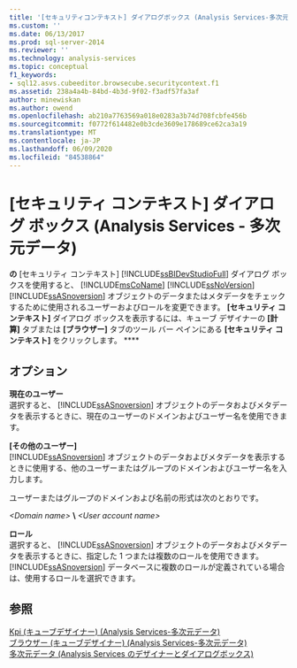 ```yaml
---
title: '[セキュリティコンテキスト] ダイアログボックス (Analysis Services-多次元データ) |Microsoft Docs'
ms.custom: ''
ms.date: 06/13/2017
ms.prod: sql-server-2014
ms.reviewer: ''
ms.technology: analysis-services
ms.topic: conceptual
f1_keywords:
- sql12.asvs.cubeeditor.browsecube.securitycontext.f1
ms.assetid: 238a4a4b-84bd-4b3d-9f02-f3adf57fa3af
author: minewiskan
ms.author: owend
ms.openlocfilehash: ab210a7763569a018e0283a3b74d708fcbfe456b
ms.sourcegitcommit: f0772f614482e0b3cde3609e178689ce62ca3a19
ms.translationtype: MT
ms.contentlocale: ja-JP
ms.lasthandoff: 06/09/2020
ms.locfileid: "84538864"
---
```

# <a name="security-context-dialog-box-analysis-services---multidimensional-data"></a>[セキュリティ コンテキスト] ダイアログ ボックス (Analysis Services - 多次元データ)
  **の** [セキュリティ コンテキスト] [!INCLUDE[ssBIDevStudioFull](../includes/ssbidevstudiofull-md.md)] ダイアログ ボックスを使用すると、 [!INCLUDE[msCoName](../includes/msconame-md.md)] [!INCLUDE[ssNoVersion](../includes/ssnoversion-md.md)] [!INCLUDE[ssASnoversion](../includes/ssasnoversion-md.md)] オブジェクトのデータまたはメタデータをチェックするために使用されるユーザーおよびロールを変更できます。 **[セキュリティ コンテキスト]** ダイアログ ボックスを表示するには、キューブ デザイナーの **[計算]** タブまたは **[ブラウザー]** タブのツール バー ペインにある **[セキュリティ コンテキスト]** をクリックします。 ****  
  
## <a name="options"></a>オプション  
 **現在のユーザー**  
 選択すると、 [!INCLUDE[ssASnoversion](../includes/ssasnoversion-md.md)] オブジェクトのデータおよびメタデータを表示するときに、現在のユーザーのドメインおよびユーザー名を使用できます。  
  
 **[その他のユーザー]**  
 [!INCLUDE[ssASnoversion](../includes/ssasnoversion-md.md)] オブジェクトのデータおよびメタデータを表示するときに使用する、他のユーザーまたはグループのドメインおよびユーザー名を入力します。  
  
 ユーザーまたはグループのドメインおよび名前の形式は次のとおりです。  
  
 *\<Domain name>* **\\** *\<User account name>*  
  
 **ロール**  
 選択すると、 [!INCLUDE[ssASnoversion](../includes/ssasnoversion-md.md)] オブジェクトのデータおよびメタデータを表示するときに、指定した 1 つまたは複数のロールを使用できます。 [!INCLUDE[ssASnoversion](../includes/ssasnoversion-md.md)] データベースに複数のロールが定義されている場合は、使用するロールを選択できます。  
  
## <a name="see-also"></a>参照  
 [Kpi &#40;キューブデザイナー&#41; &#40;Analysis Services-多次元データ&#41;](kpis-cube-designer-analysis-services-multidimensional-data.md)   
 [ブラウザー &#40;キューブデザイナー&#41; &#40;Analysis Services-多次元データ&#41;](browser-cube-designer-analysis-services-multidimensional-data.md)   
 [多次元データ &#40;Analysis Services のデザイナーとダイアログボックス&#41;](analysis-services-designers-and-dialog-boxes-multidimensional-data.md)  
  
  
